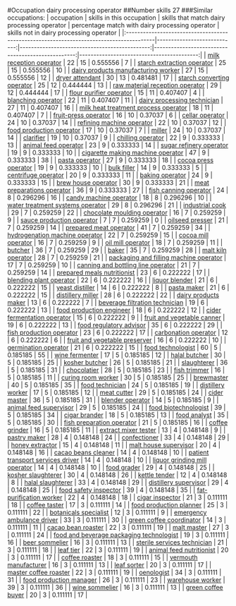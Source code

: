 #Occupation dairy processing operator
##Number skills 27
###Similar occupations:
| occupation                                                                              |   skills in this occupation |   skills that match dairy processing operator |   percentage match with dairy processing operator |   skills not in dairy processing operator |
|:----------------------------------------------------------------------------------------|----------------------------:|----------------------------------------------:|--------------------------------------------------:|------------------------------------------:|
| [milk reception operator](milk_reception_operator.md)                                   |                          22 |                                            15 |                                          0.555556 |                                         7 |
| [starch extraction operator](starch_extraction_operator.md)                             |                          25 |                                            15 |                                          0.555556 |                                        10 |
| [dairy products manufacturing worker](dairy_products_manufacturing_worker.md)           |                          27 |                                            15 |                                          0.555556 |                                        12 |
| [dryer attendant](dryer_attendant.md)                                                   |                          30 |                                            13 |                                          0.481481 |                                        17 |
| [starch converting operator](starch_converting_operator.md)                             |                          25 |                                            12 |                                          0.444444 |                                        13 |
| [raw material reception operator](raw_material_reception_operator.md)                   |                          29 |                                            12 |                                          0.444444 |                                        17 |
| [flour purifier operator](flour_purifier_operator.md)                                   |                          15 |                                            11 |                                          0.407407 |                                         4 |
| [blanching operator](blanching_operator.md)                                             |                          22 |                                            11 |                                          0.407407 |                                        11 |
| [dairy processing technician](dairy_processing_technician.md)                           |                          27 |                                            11 |                                          0.407407 |                                        16 |
| [milk heat treatment process operator](milk_heat_treatment_process_operator.md)         |                          18 |                                            11 |                                          0.407407 |                                         7 |
| [fruit-press operator](fruit-press_operator.md)                                         |                          16 |                                            10 |                                          0.37037  |                                         6 |
| [cellar operator](cellar_operator.md)                                                   |                          24 |                                            10 |                                          0.37037  |                                        14 |
| [refining machine operator](refining_machine_operator.md)                               |                          22 |                                            10 |                                          0.37037  |                                        12 |
| [food production operator](food_production_operator.md)                                 |                          17 |                                            10 |                                          0.37037  |                                         7 |
| [miller](miller.md)                                                                     |                          24 |                                            10 |                                          0.37037  |                                        14 |
| [clarifier](clarifier.md)                                                               |                          19 |                                            10 |                                          0.37037  |                                         9 |
| [chilling operator](chilling_operator.md)                                               |                          22 |                                             9 |                                          0.333333 |                                        13 |
| [animal feed operator](animal_feed_operator.md)                                         |                          23 |                                             9 |                                          0.333333 |                                        14 |
| [sugar refinery operator](sugar_refinery_operator.md)                                   |                          19 |                                             9 |                                          0.333333 |                                        10 |
| [cigarette making machine operator](cigarette_making_machine_operator.md)               |                          47 |                                             9 |                                          0.333333 |                                        38 |
| [pasta operator](pasta_operator.md)                                                     |                          27 |                                             9 |                                          0.333333 |                                        18 |
| [cocoa press operator](cocoa_press_operator.md)                                         |                          19 |                                             9 |                                          0.333333 |                                        10 |
| [bulk filler](bulk_filler.md)                                                           |                          14 |                                             9 |                                          0.333333 |                                         5 |
| [centrifuge operator](centrifuge_operator.md)                                           |                          20 |                                             9 |                                          0.333333 |                                        11 |
| [baking operator](baking_operator.md)                                                   |                          24 |                                             9 |                                          0.333333 |                                        15 |
| [brew house operator](brew_house_operator.md)                                           |                          30 |                                             9 |                                          0.333333 |                                        21 |
| [meat preparations operator](meat_preparations_operator.md)                             |                          36 |                                             9 |                                          0.333333 |                                        27 |
| [fish canning operator](fish_canning_operator.md)                                       |                          24 |                                             8 |                                          0.296296 |                                        16 |
| [candy machine operator](candy_machine_operator.md)                                     |                          18 |                                             8 |                                          0.296296 |                                        10 |
| [water treatment systems operator](water_treatment_systems_operator.md)                 |                          29 |                                             8 |                                          0.296296 |                                        21 |
| [industrial cook](industrial_cook.md)                                                   |                          29 |                                             7 |                                          0.259259 |                                        22 |
| [chocolate moulding operator](chocolate_moulding_operator.md)                           |                          16 |                                             7 |                                          0.259259 |                                         9 |
| [sauce production operator](sauce_production_operator.md)                               |                           7 |                                             7 |                                          0.259259 |                                         0 |
| [oilseed presser](oilseed_presser.md)                                                   |                          21 |                                             7 |                                          0.259259 |                                        14 |
| [prepared meat operator](prepared_meat_operator.md)                                     |                          41 |                                             7 |                                          0.259259 |                                        34 |
| [hydrogenation machine operator](hydrogenation_machine_operator.md)                     |                          22 |                                             7 |                                          0.259259 |                                        15 |
| [cocoa mill operator](cocoa_mill_operator.md)                                           |                          16 |                                             7 |                                          0.259259 |                                         9 |
| [oil mill operator](oil_mill_operator.md)                                               |                          18 |                                             7 |                                          0.259259 |                                        11 |
| [butcher](butcher.md)                                                                   |                          36 |                                             7 |                                          0.259259 |                                        29 |
| [baker](baker.md)                                                                       |                          35 |                                             7 |                                          0.259259 |                                        28 |
| [malt kiln operator](malt_kiln_operator.md)                                             |                          28 |                                             7 |                                          0.259259 |                                        21 |
| [packaging and filling machine operator](packaging_and_filling_machine_operator.md)     |                          17 |                                             7 |                                          0.259259 |                                        10 |
| [canning and bottling line operator](canning_and_bottling_line_operator.md)             |                          21 |                                             7 |                                          0.259259 |                                        14 |
| [prepared meals nutritionist](prepared_meals_nutritionist.md)                           |                          23 |                                             6 |                                          0.222222 |                                        17 |
| [blending plant operator](blending_plant_operator.md)                                   |                          22 |                                             6 |                                          0.222222 |                                        16 |
| [liquor blender](liquor_blender.md)                                                     |                          21 |                                             6 |                                          0.222222 |                                        15 |
| [yeast distiller](yeast_distiller.md)                                                   |                          14 |                                             6 |                                          0.222222 |                                         8 |
| [pasta maker](pasta_maker.md)                                                           |                          21 |                                             6 |                                          0.222222 |                                        15 |
| [distillery miller](distillery_miller.md)                                               |                          28 |                                             6 |                                          0.222222 |                                        22 |
| [dairy products maker](dairy_products_maker.md)                                         |                          13 |                                             6 |                                          0.222222 |                                         7 |
| [beverage filtration technician](beverage_filtration_technician.md)                     |                          19 |                                             6 |                                          0.222222 |                                        13 |
| [food production engineer](food_production_engineer.md)                                 |                          18 |                                             6 |                                          0.222222 |                                        12 |
| [cider fermentation operator](cider_fermentation_operator.md)                           |                          15 |                                             6 |                                          0.222222 |                                         9 |
| [fruit and vegetable canner](fruit_and_vegetable_canner.md)                             |                          19 |                                             6 |                                          0.222222 |                                        13 |
| [food regulatory advisor](food_regulatory_advisor.md)                                   |                          35 |                                             6 |                                          0.222222 |                                        29 |
| [fish production operator](fish_production_operator.md)                                 |                          23 |                                             6 |                                          0.222222 |                                        17 |
| [carbonation operator](carbonation_operator.md)                                         |                          12 |                                             6 |                                          0.222222 |                                         6 |
| [fruit and vegetable preserver](fruit_and_vegetable_preserver.md)                       |                          16 |                                             6 |                                          0.222222 |                                        10 |
| [germination operator](germination_operator.md)                                         |                          21 |                                             6 |                                          0.222222 |                                        15 |
| [food technologist](food_technologist.md)                                               |                          60 |                                             5 |                                          0.185185 |                                        55 |
| [wine fermenter](wine_fermenter.md)                                                     |                          17 |                                             5 |                                          0.185185 |                                        12 |
| [halal butcher](halal_butcher.md)                                                       |                          30 |                                             5 |                                          0.185185 |                                        25 |
| [kosher butcher](kosher_butcher.md)                                                     |                          26 |                                             5 |                                          0.185185 |                                        21 |
| [slaughterer](slaughterer.md)                                                           |                          36 |                                             5 |                                          0.185185 |                                        31 |
| [chocolatier](chocolatier.md)                                                           |                          28 |                                             5 |                                          0.185185 |                                        23 |
| [fish trimmer](fish_trimmer.md)                                                         |                          16 |                                             5 |                                          0.185185 |                                        11 |
| [curing room worker](curing_room_worker.md)                                             |                          30 |                                             5 |                                          0.185185 |                                        25 |
| [brewmaster](brewmaster.md)                                                             |                          40 |                                             5 |                                          0.185185 |                                        35 |
| [food technician](food_technician.md)                                                   |                          24 |                                             5 |                                          0.185185 |                                        19 |
| [distillery worker](distillery_worker.md)                                               |                          17 |                                             5 |                                          0.185185 |                                        12 |
| [meat cutter](meat_cutter.md)                                                           |                          29 |                                             5 |                                          0.185185 |                                        24 |
| [cider master](cider_master.md)                                                         |                          36 |                                             5 |                                          0.185185 |                                        31 |
| [blender operator](blender_operator.md)                                                 |                          14 |                                             5 |                                          0.185185 |                                         9 |
| [animal feed supervisor](animal_feed_supervisor.md)                                     |                          29 |                                             5 |                                          0.185185 |                                        24 |
| [food biotechnologist](food_biotechnologist.md)                                         |                          39 |                                             5 |                                          0.185185 |                                        34 |
| [cigar brander](cigar_brander.md)                                                       |                          18 |                                             5 |                                          0.185185 |                                        13 |
| [food analyst](food_analyst.md)                                                         |                          35 |                                             5 |                                          0.185185 |                                        30 |
| [fish preparation operator](fish_preparation_operator.md)                               |                          21 |                                             5 |                                          0.185185 |                                        16 |
| [coffee grinder](coffee_grinder.md)                                                     |                          16 |                                             5 |                                          0.185185 |                                        11 |
| [extract mixer tester](extract_mixer_tester.md)                                         |                          13 |                                             4 |                                          0.148148 |                                         9 |
| [pastry maker](pastry_maker.md)                                                         |                          28 |                                             4 |                                          0.148148 |                                        24 |
| [confectioner](confectioner.md)                                                         |                          33 |                                             4 |                                          0.148148 |                                        29 |
| [honey extractor](honey_extractor.md)                                                   |                          15 |                                             4 |                                          0.148148 |                                        11 |
| [malt house supervisor](malt_house_supervisor.md)                                       |                          20 |                                             4 |                                          0.148148 |                                        16 |
| [cacao beans cleaner](cacao_beans_cleaner.md)                                           |                          14 |                                             4 |                                          0.148148 |                                        10 |
| [patient transport services driver](patient_transport_services_driver.md)               |                          14 |                                             4 |                                          0.148148 |                                        10 |
| [liquor grinding mill operator](liquor_grinding_mill_operator.md)                       |                          14 |                                             4 |                                          0.148148 |                                        10 |
| [food grader](food_grader.md)                                                           |                          29 |                                             4 |                                          0.148148 |                                        25 |
| [kosher slaughterer](kosher_slaughterer.md)                                             |                          30 |                                             4 |                                          0.148148 |                                        26 |
| [kettle tender](kettle_tender.md)                                                       |                          12 |                                             4 |                                          0.148148 |                                         8 |
| [halal slaughterer](halal_slaughterer.md)                                               |                          33 |                                             4 |                                          0.148148 |                                        29 |
| [distillery supervisor](distillery_supervisor.md)                                       |                          29 |                                             4 |                                          0.148148 |                                        25 |
| [food safety inspector](food_safety_inspector.md)                                       |                          39 |                                             4 |                                          0.148148 |                                        35 |
| [fat-purification worker](fat-purification_worker.md)                                   |                          22 |                                             4 |                                          0.148148 |                                        18 |
| [cigar inspector](cigar_inspector.md)                                                   |                          21 |                                             3 |                                          0.111111 |                                        18 |
| [coffee taster](coffee_taster.md)                                                       |                          17 |                                             3 |                                          0.111111 |                                        14 |
| [food production planner](food_production_planner.md)                                   |                          25 |                                             3 |                                          0.111111 |                                        22 |
| [botanicals specialist](botanicals_specialist.md)                                       |                          12 |                                             3 |                                          0.111111 |                                         9 |
| [emergency ambulance driver](emergency_ambulance_driver.md)                             |                          33 |                                             3 |                                          0.111111 |                                        30 |
| [green coffee coordinator](green coffee coordinator.md)                                 |                          14 |                                             3 |                                          0.111111 |                                        11 |
| [cacao bean roaster](cacao_bean_roaster.md)                                             |                          22 |                                             3 |                                          0.111111 |                                        19 |
| [malt master](malt_master.md)                                                           |                          27 |                                             3 |                                          0.111111 |                                        24 |
| [food and beverage packaging technologist](food_and_beverage_packaging_technologist.md) |                          19 |                                             3 |                                          0.111111 |                                        16 |
| [beer sommelier](beer_sommelier.md)                                                     |                          16 |                                             3 |                                          0.111111 |                                        13 |
| [sterile services technician](sterile_services_technician.md)                           |                          21 |                                             3 |                                          0.111111 |                                        18 |
| [leaf tier](leaf_tier.md)                                                               |                          22 |                                             3 |                                          0.111111 |                                        19 |
| [animal feed nutritionist](animal_feed_nutritionist.md)                                 |                          20 |                                             3 |                                          0.111111 |                                        17 |
| [coffee roaster](coffee_roaster.md)                                                     |                          18 |                                             3 |                                          0.111111 |                                        15 |
| [vermouth manufacturer](vermouth_manufacturer.md)                                       |                          16 |                                             3 |                                          0.111111 |                                        13 |
| [leaf sorter](leaf_sorter.md)                                                           |                          20 |                                             3 |                                          0.111111 |                                        17 |
| [master coffee roaster](master_coffee_roaster.md)                                       |                          22 |                                             3 |                                          0.111111 |                                        19 |
| [oenologist](oenologist.md)                                                             |                          34 |                                             3 |                                          0.111111 |                                        31 |
| [food production manager](food_production_manager.md)                                   |                          26 |                                             3 |                                          0.111111 |                                        23 |
| [warehouse worker](warehouse_worker.md)                                                 |                          39 |                                             3 |                                          0.111111 |                                        36 |
| [wine sommelier](wine_sommelier.md)                                                     |                          16 |                                             3 |                                          0.111111 |                                        13 |
| [green coffee buyer](green_coffee_buyer.md)                                             |                          20 |                                             3 |                                          0.111111 |                                        17 |
